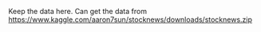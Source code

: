 Keep the data here. Can get the data from https://www.kaggle.com/aaron7sun/stocknews/downloads/stocknews.zip
